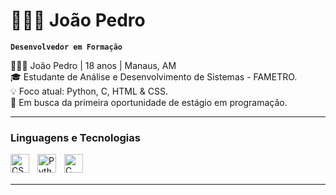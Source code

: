# 🧑🏻‍💻 João Pedro

**`Desenvolvedor em Formação`**

🧑🏻‍💻 João Pedro | 18 anos | Manaus, AM    
🎓 Estudante de Análise e Desenvolvimento de Sistemas - FAMETRO.    
💡 Foco atual: Python, C, HTML & CSS.   
🌱 Em busca da primeira oportunidade de estágio em programação.     

---

### Linguagens e Tecnologias

<img 
    align="left" 
    alt="CSS" 
    title="CSS"
    width="30px" 
    style="padding-right: 10px;" 
    src="https://cdn.jsdelivr.net/gh/devicons/devicon@latest/icons/css3/css3-original.svg" 
/>
<img 
    align="left" 
    alt="Python" 
    title="Python"
    width="30px" 
    style="padding-right: 10px;" 
    src="https://cdn.jsdelivr.net/gh/devicons/devicon@latest/icons/python/python-original.svg" 
/>
<img
    align="left" 
    alt="C" 
    title="C"
    width="30px" 
    style="padding-right: 10px;" 
    src="https://upload.wikimedia.org/wikipedia/commons/1/18/C_Programming_Language.svg">
    
<br/>
<br/>

---
